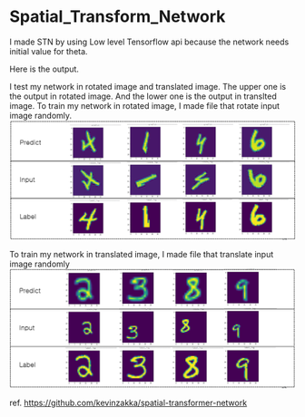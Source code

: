# Spatial_Transform_Network

I made STN by using Low level Tensorflow api because the network needs initial value for theta.

Here is the output.

I test my network in rotated image and translated image.
The upper one is the output in rotated image. And the lower one is the output in translted image.
To train my network in rotated image, I made file that rotate input image randomly.
![Rotated Image test](Image/1.PNG)

To train my network in translated image, I made file that translate input image randomly
![Translated Image test](/Image/2.PNG)


ref. https://github.com/kevinzakka/spatial-transformer-network
